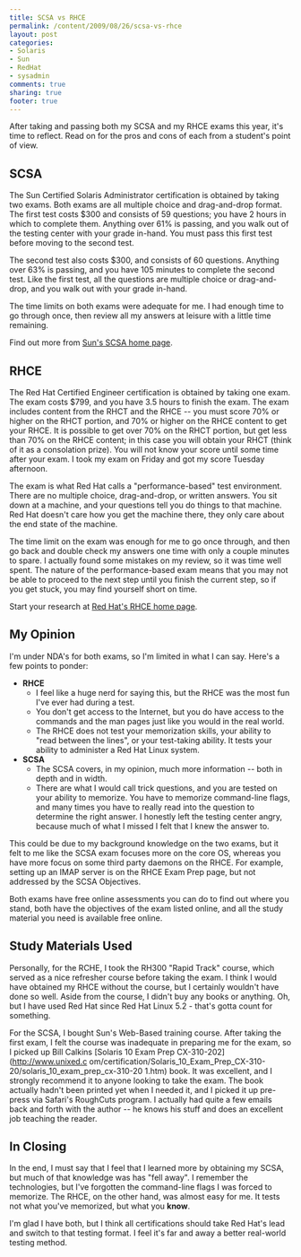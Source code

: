 ```yaml
---
title: SCSA vs RHCE
permalink: /content/2009/08/26/scsa-vs-rhce
layout: post
categories:
- Solaris
- Sun
- RedHat
- sysadmin
comments: true
sharing: true
footer: true
---
```

After taking and passing both my SCSA and my RHCE exams this year, it's time
to reflect.  Read on for the pros and cons of each from a student's point of
view.

## SCSA

The Sun Certified Solaris Administrator certification is obtained by taking
two exams.  Both exams are all multiple choice and drag-and-drop format.  The
first test costs $300 and consists of 59 questions; you have 2 hours in which
to complete them.  Anything over 61% is passing, and you walk out of the
testing center with your grade in-hand.  You must pass this first test before
moving to the second test.

The second test also costs $300, and consists of 60 questions.  Anything over
63% is passing, and you have 105 minutes to complete the second test.  Like
the first test, all the questions are multiple choice or drag-and-drop, and
you walk out with your grade in-hand.

The time limits on both exams were adequate for me.  I had enough time to go
through once, then review all my answers at leisure with a little time
remaining.

Find out more from [Sun's SCSA home
page](http://www.sun.com/training/certification/solaris/scsa.xml).

## RHCE

The Red Hat Certified Engineer certification is obtained by taking one exam.
The exam costs $799, and you have 3.5 hours to finish the exam.  The exam
includes content from the RHCT and the RHCE -- you must score 70% or higher on
the RHCT portion, and 70% or higher on the RHCE content to get your RHCE.  It
is possible to get over 70% on the RHCT portion, but get less than 70% on the
RHCE content; in this case you will obtain your RHCT (think of it as a
consolation prize). You will not know your score until some time after your
exam. I took my exam on Friday and got my score Tuesday afternoon.

The exam is what Red Hat calls a "performance-based" test environment.  There
are no multiple choice, drag-and-drop, or written answers.  You sit down at a
machine, and your questions tell you do things to that machine.  Red Hat
doesn't care how you get the machine there, they only care about the end state
of the machine.

The time limit on the exam was enough for me to go once through, and then go
back and double check my answers one time with only a couple minutes to spare.
I actually found some mistakes on my review, so it was time well spent.  The
nature of the performance-based exam means that you may not be able to proceed
to the next step until you finish the current step, so if you get stuck, you
may find yourself short on time.

Start your research at [Red Hat's RHCE home
page](http://www.redhat.com/certification/rhce/).

## My Opinion

I'm under NDA's for both exams, so I'm limited in what I can say.  Here's a
few points to ponder:

  * **RHCE**
    * I feel like a huge nerd for saying this, but the RHCE was the most fun I've ever had during a test. 
    * You don't get access to the Internet, but you do have access to the commands and the man pages just like you would in the real world.
    * The RHCE does not test your memorization skills, your ability to "read between the lines", or your test-taking ability.  It tests your ability to administer a Red Hat Linux system.
  * **SCSA**
    * The SCSA covers, in my opinion, much more information -- both in depth and in width.
    * There are what I would call trick questions, and you are tested on your ability to memorize.  You have to memorize command-line flags, and many times you have to really read into the question to determine the right answer.  I honestly left the testing center angry, because much of what I missed I felt that I knew the answer to.

This could be due to my background knowledge on the two exams, but it felt to
me like the SCSA exam focuses more on the core OS, whereas you have more focus
on some third party daemons on the RHCE.  For example, setting up an IMAP
server is on the RHCE Exam Prep page, but not addressed by the SCSA
Objectives.

Both exams have free online assessments you can do to find out where you
stand, both have the objectives of the exam listed online, and all the study
material you need is available free online.

## Study Materials Used

Personally, for the RCHE, I took the RH300 "Rapid Track" course, which served
as a nice refresher course before taking the exam.  I think I would have
obtained my RHCE without the course, but I certainly wouldn't have done so
well.  Aside from the course, I didn't buy any books or anything.  Oh, but I
have used Red Hat since Red Hat Linux 5.2 - that's gotta count for something.

For the SCSA, I bought Sun's Web-Based training course.  After taking the
first exam, I felt the course was inadequate in preparing me for the exam, so
I picked up Bill Calkins [Solaris 10 Exam Prep CX-310-202](http://www.unixed.c
om/certification/Solaris_10_Exam_Prep_CX-310-20/solaris_10_exam_prep_cx-310-20
1.htm) book.  It was excellent, and I strongly recommend it to anyone looking
to take the exam.  The book actually hadn't been printed yet when I needed it,
and I picked it up pre-press via Safari's RoughCuts program.  I actually had
quite a few emails back and forth with the author -- he knows his stuff and
does an excellent job teaching the reader.

## In Closing

In the end, I must say that I feel that I learned more by obtaining my SCSA,
but much of that knowledge was has "fell away".  I remember the technologies,
but I've forgotten the command-line flags I was forced to memorize.  The RHCE,
on the other hand, was almost easy for me.  It tests not what you've
memorized, but what you **know**.

I'm glad I have both, but I think all certifications should take Red Hat's
lead and switch to that testing format.  I feel it's far and away a better
real-world testing method.

